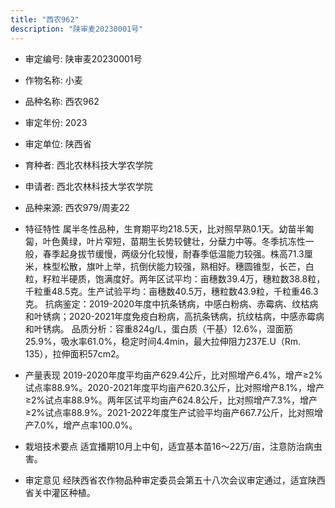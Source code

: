 ```yaml
---
title: "西农962"
description: "陕审麦20230001号"
---
```

* 审定编号:  陕审麦20230001号

*  作物名称:  小麦

*  品种名称:  西农962

*  审定年份:  2023

*  审定单位:  陕西省

* 育种者:  西北农林科技大学农学院

*  申请者:  西北农林科技大学农学院

*  品种来源:  西农979/周麦22

*  特征特性
属半冬性品种，生育期平均218.5天，比对照早熟0.1天。幼苗半匍匐，叶色黄绿，叶片窄短，苗期生长势较健壮，分蘖力中等。冬季抗冻性一般，春季起身拔节缓慢，两级分化较慢，耐春季低温能力较强。株高71.3厘米，株型松散，旗叶上举，抗倒伏能力较强，熟相好。穗圆锥型，长芒，白粒，籽粒半硬质，饱满度好。两年区试平均：亩穗数39.4万，穗粒数38.8粒，千粒重48.5克。生产试验平均：亩穗数40.5万，穗粒数43.9粒，千粒重46.3克。
抗病鉴定：2019-2020年度中抗条锈病，中感白粉病、赤霉病、纹枯病和叶锈病；2020-2021年度免疫白粉病，高抗条锈病，抗纹枯病，中感赤霉病和叶锈病。
品质分析：容重824g/L，蛋白质（干基）12.6%，湿面筋25.9%，吸水率61.0%，稳定时间4.4min，最大拉伸阻力237E.U（Rm. 135），拉伸面积57cm2。

*  产量表现
2019-2020年度平均亩产629.4公斤，比对照增产6.4%，增产≥2%试点率88.9%。2020-2021年度平均亩产620.3公斤，比对照增产8.1%，增产≥2%试点率88.9%。两年区试平均亩产624.8公斤，比对照增产7.3%，增产≥2%试点率88.9%。2021-2022年度生产试验平均亩产667.7公斤，比对照增产7.0%，增产点率100.0%。

*  栽培技术要点
适宜播期10月上中旬，适宜基本苗16～22万/亩，注意防治病虫害。

*  审定意见
经陕西省农作物品种审定委员会第五十八次会议审定通过，适宜陕西省关中灌区种植。
